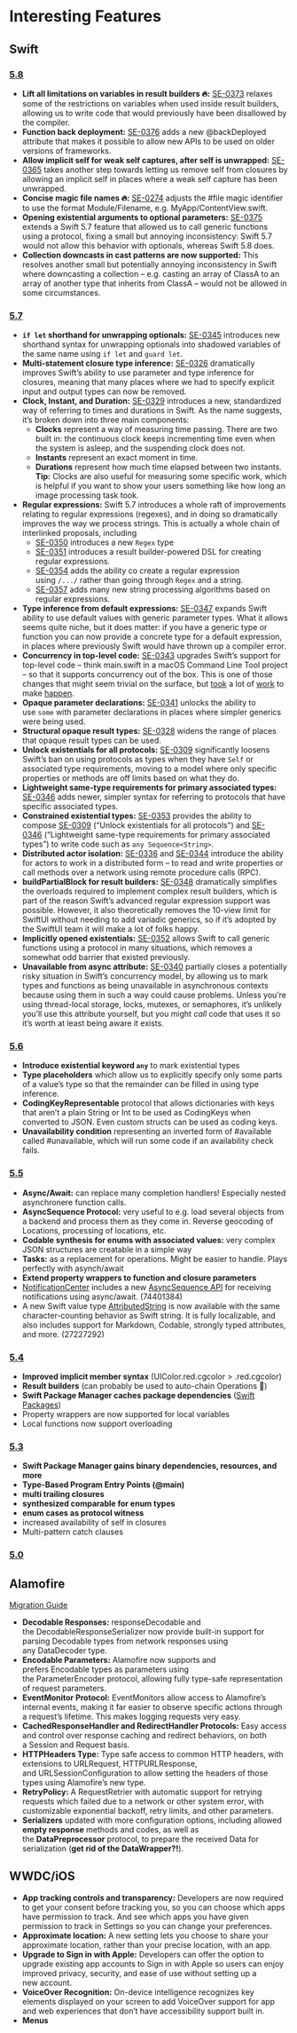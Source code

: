 # Interesting Features

## Swift

### [5.8](https://www.hackingwithswift.com/articles/256/whats-new-in-swift-5-8)
- **Lift all limitations on variables in result builders 🔥:** [SE-0373](https://github.com/apple/swift-evolution/blob/main/proposals/0373-vars-without-limits-in-result-builders.md) relaxes some of the restrictions on variables when used inside result builders, allowing us to write code that would previously have been disallowed by the compiler.
- **Function back deployment:** [SE-0376](https://github.com/apple/swift-evolution/blob/main/proposals/0376-function-back-deployment.md) adds a new @backDeployed attribute that makes it possible to allow new APIs to be used on older versions of frameworks.
- **Allow implicit self for weak self captures, after self is unwrapped:** [SE-0365](https://github.com/apple/swift-evolution/blob/main/proposals/0365-implicit-self-weak-capture.md) takes another step towards letting us remove self from closures by allowing an implicit self in places where a weak self capture has been unwrapped.
- **Concise magic file names 🔥:** [SE-0274](https://github.com/apple/swift-evolution/blob/main/proposals/0274-magic-file.md) adjusts the #file magic identifier to use the format Module/Filename, e.g. MyApp/ContentView.swift.
- **Opening existential arguments to optional parameters:** [SE-0375](https://github.com/apple/swift-evolution/blob/main/proposals/0375-opening-existential-optional.md) extends a Swift 5.7 feature that allowed us to call generic functions using a protocol, fixing a small but annoying inconsistency: Swift 5.7 would not allow this behavior with optionals, whereas Swift 5.8 does.
- **Collection downcasts in cast patterns are now supported:** This resolves another small but potentially annoying inconsistency in Swift where downcasting a collection – e.g. casting an array of ClassA to an array of another type that inherits from ClassA – would not be allowed in some circumstances.

### [5.7](https://www.hackingwithswift.com/articles/249/whats-new-in-swift-5-7)
- **`if let` shorthand for unwrapping optionals:** [SE-0345](https://github.com/apple/swift-evolution/blob/main/proposals/0345-if-let-shorthand.md) introduces new shorthand syntax for unwrapping optionals into shadowed variables of the same name using `if let` and `guard let`.
- **Multi-statement closure type inference:** [SE-0326](https://github.com/apple/swift-evolution/blob/main/proposals/0326-extending-multi-statement-closure-inference.md) dramatically improves Swift’s ability to use parameter and type inference for closures, meaning that many places where we had to specify explicit input and output types can now be removed.
- **Clock, Instant, and Duration:** [SE-0329](https://github.com/apple/swift-evolution/blob/main/proposals/0329-clock-instant-duration.md) introduces a new, standardized way of referring to times and durations in Swift. As the name suggests, it’s broken down into three main components: 
	- **Clocks** represent a way of measuring time passing. There are two built in: the continuous clock keeps incrementing time even when the system is asleep, and the suspending clock does not.
	- **Instants** represent an exact moment in time.
	- **Durations** represent how much time elapsed between two instants.
  **Tip:** Clocks are also useful for measuring some specific work, which is helpful if you want to show your users something like how long an image processing task took.
- **Regular expressions:** Swift 5.7 introduces a whole raft of improvements relating to regular expressions (regexes), and in doing so dramatically improves the way we process strings. This is actually a whole chain of interlinked proposals, including
	- [SE-0350](https://github.com/apple/swift-evolution/blob/main/proposals/0350-regex-type-overview.md) introduces a new `Regex` type
	- [SE-0351](https://github.com/apple/swift-evolution/blob/main/proposals/0351-regex-builder.md) introduces a result builder-powered DSL for creating regular expressions.
	- [SE-0354](https://github.com/apple/swift-evolution/blob/main/proposals/0354-regex-literals.md) adds the ability co create a regular expression using `/.../` rather than going through `Regex` and a string.
	- [SE-0357](https://github.com/apple/swift-evolution/blob/main/proposals/0357-regex-string-processing-algorithms.md) adds many new string processing algorithms based on regular expressions.
- **Type inference from default expressions:** [SE-0347](https://github.com/apple/swift-evolution/blob/main/proposals/0347-type-inference-from-default-exprs.md) expands Swift ability to use default values with generic parameter types. What it allows seems quite niche, but it does matter: if you have a generic type or function you can now provide a concrete type for a default expression, in places where previously Swift would have thrown up a compiler error.
- **Concurrency in top-level code:** [SE-0343](https://github.com/apple/swift-evolution/blob/main/proposals/0343-top-level-concurrency.md) upgrades Swift’s support for top-level code – think main.swift in a macOS Command Line Tool project – so that it supports concurrency out of the box. This is one of those changes that might seem trivial on the surface, but [took](https://github.com/apple/swift/pull/40998) a lot of [work](https://github.com/apple/swift/pull/41061) to make [happen](https://github.com/apple/swift/pull/40963).
- **Opaque parameter declarations:** [SE-0341](https://github.com/apple/swift-evolution/blob/main/proposals/0341-opaque-parameters.md) unlocks the ability to use `some` with parameter declarations in places where simpler generics were being used.
- **Structural opaque result types:** [SE-0328](https://github.com/apple/swift-evolution/blob/main/proposals/0328-structural-opaque-result-types.md) widens the range of places that opaque result types can be used.
- **Unlock existentials for all protocols:** [SE-0309](https://github.com/apple/swift-evolution/blob/main/proposals/0309-unlock-existential-types-for-all-protocols.md) significantly loosens Swift’s ban on using protocols as types when they have `Self` or associated type requirements, moving to a model where only specific properties or methods are off limits based on what they do.
- **Lightweight same-type requirements for primary associated types:** [SE-0346](https://github.com/apple/swift-evolution/blob/main/proposals/0346-light-weight-same-type-syntax.md) adds newer, simpler syntax for referring to protocols that have specific associated types.
- **Constrained existential types:** [SE-0353](https://github.com/apple/swift-evolution/blob/main/proposals/0353-constrained-existential-types.md) provides the ability to compose [SE-0309](https://github.com/apple/swift-evolution/blob/main/proposals/0309-unlock-existential-types-for-all-protocols.md) (“Unlock existentials for all protocols”) and [SE-0346](https://github.com/apple/swift-evolution/blob/main/proposals/0346-light-weight-same-type-syntax.md) (“Lightweight same-type requirements for primary associated types”) to write code such as `any Sequence<String>`.
- **Distributed actor isolation:** [SE-0336](https://github.com/apple/swift-evolution/blob/main/proposals/0336-distributed-actor-isolation.md) and [SE-0344](https://github.com/apple/swift-evolution/blob/main/proposals/0344-distributed-actor-runtime.md) introduce the ability for actors to work in a distributed form – to read and write properties or call methods over a network using remote procedure calls (RPC).
- **buildPartialBlock for result builders:** [SE-0348](https://github.com/apple/swift-evolution/blob/main/proposals/0348-buildpartialblock.md) dramatically simplifies the overloads required to implement complex result builders, which is part of the reason Swift’s advanced regular expression support was possible. However, it also theoretically removes the 10-view limit for SwiftUI without needing to add variadic generics, so if it’s adopted by the SwiftUI team it will make a lot of folks happy.
- **Implicitly opened existentials:** [SE-0352](https://github.com/apple/swift-evolution/blob/main/proposals/0352-implicit-open-existentials.md) allows Swift to call generic functions using a protocol in many situations, which removes a somewhat odd barrier that existed previously.
- **Unavailable from async attribute:** [SE-0340](https://github.com/apple/swift-evolution/blob/main/proposals/0340-swift-noasync.md) partially closes a potentially risky situation in Swift’s concurrency model, by allowing us to mark types and functions as being unavailable in asynchronous contexts because using them in such a way could cause problems. Unless you’re using thread-local storage, locks, mutexes, or semaphores, it’s unlikely you’ll use this attribute yourself, but you might _call_ code that uses it so it’s worth at least being aware it exists.

### [5.6](https://www.hackingwithswift.com/articles/247/whats-new-in-swift-5-6)
- **Introduce existential keyword `any`** to mark existential types
- **Type placeholders** which allow us to explicitly specify only some parts of a value’s type so that the remainder can be filled in using type inference.
- **CodingKeyRepresentable** protocol that allows dictionaries with keys that aren’t a plain String or Int to be used as CodingKeys when converted to JSON. Even custom structs can be used as coding keys.
- **Unavailability condition** representing an inverted form of #available called #unavailable, which will run some code if an availability check fails.

### [5.5](https://www.hackingwithswift.com/articles/233/whats-new-in-swift-5-5)
- **Async/Await:** can replace many completion handlers! Especially nested asynchronere function calls.
- **AsyncSequence Protocol:** very useful to e.g. load several objects from a backend and process them as they come in. Reverse geocoding of Locations, processing of locations, etc.
- **Codable synthesis for enums with associated values:** very complex JSON structures are creatable in a simple way
- **Tasks:** as a replacement for operations. Might be easier to handle. Plays perfectly with asynch/await
- **Extend property wrappers to function and closure parameters**
- [NotificationCenter](https://developer.apple.com/documentation/foundation/notificationcenter) includes a new [AsyncSequence API](https://developer.apple.com/documentation/swift/asyncsequence) for receiving notifications using async/await. (74401384)
- A new Swift value type [AttributedString](https://developer.apple.com/documentation/foundation/attributedstring) is now available with the same character-counting behavior as Swift string. It is fully localizable, and also includes support for Markdown, Codable, strongly typed attributes, and more. (27227292)

### [5.4](https://www.hackingwithswift.com/articles/228/whats-new-in-swift-5-4)
- **Improved implicit member syntax** (UIColor.red.cgcolor > .red.cgcolor)
- **Result builders** (can probably be used to auto-chain Operations 🎉)
- **Swift Package Manager caches package dependencies** ([Swift Packages](https://stackoverflow.com/questions/66143815/xcode-12-5-spm-dependency-cache-location))
- Property wrappers are now supported for local variables
- Local functions now support overloading

### [5.3](https://www.hackingwithswift.com/articles/218/whats-new-in-swift-5-3)
- **Swift Package Manager gains binary dependencies, resources, and more**
- **Type-Based Program Entry Points (@main)**
- **multi trailing closures**
- **synthesized comparable for enum types**
- **enum cases as protocol witness**
- increased availability of self in closures
- Multi-pattern catch clauses

### [5.0](https://www.hackingwithswift.com/articles/126/whats-new-in-swift-5-0)

## Alamofire

[Migration Guide](https://github.com/Alamofire/Alamofire/blob/master/Documentation/Alamofire%205.0%20Migration%20Guide.md#alamofire-50-migration-guide)

- **Decodable Responses:** responseDecodable and the DecodableResponseSerializer now provide built-in support for parsing Decodable types from network responses using any DataDecoder type.
- **Encodable Parameters:** Alamofire now supports and prefers Encodable types as parameters using the ParameterEncoder protocol, allowing fully type-safe representation of request parameters.
- **EventMonitor Protocol:** EventMonitors allow access to Alamofire’s internal events, making it far easier to observe specific actions through a request’s lifetime. This makes logging requests very easy.
- **CachedResponseHandler and RedirectHandler Protocols:** Easy access and control over response caching and redirect behaviors, on both a Session and Request basis.
- **HTTPHeaders Type:** Type safe access to common HTTP headers, with extensions to URLRequest, HTTPURLResponse, and URLSessionConfiguration to allow setting the headers of those types using Alamofire’s new type.
- **RetryPolicy:** A RequestRetrier with automatic support for retrying requests which failed due to a network or other system error, with customizable exponential backoff, retry limits, and other parameters.
- **Serializers** updated with more configuration options, including allowed **empty response** methods and codes, as well as the **DataPreprocessor** protocol, to prepare the received Data for serialization (**get rid of the DataWrapper?!**).

## WWDC/iOS

- **App tracking controls and transparency:** Developers are now required to get your consent before tracking you, so you can choose which apps have permission to track. And see which apps you have given permission to track in Settings so you can change your preferences.
- **Approximate location:** A new setting lets you choose to share your approximate location, rather than your precise location, with an app.
- **Upgrade to Sign in with Apple:** Developers can offer the option to upgrade existing app accounts to Sign in with Apple so users can enjoy improved privacy, security, and ease of use without setting up a new account.
- **VoiceOver Recognition:** On-device intelligence recognizes key elements displayed on your screen to add VoiceOver support for app and web experiences that don’t have accessibility support built in.
- **Menus**
